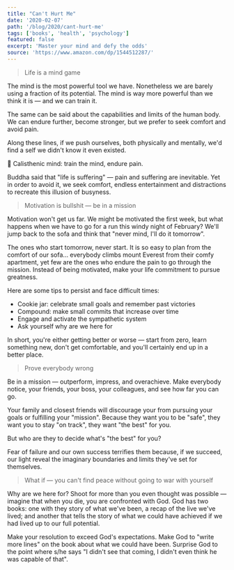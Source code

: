 ```yaml
---
title: "Can't Hurt Me"
date: '2020-02-07'
path: '/blog/2020/cant-hurt-me'
tags: ['books', 'health', 'psychology']
featured: false
excerpt: 'Master your mind and defy the odds'
source: 'https://www.amazon.com/dp/1544512287/'
---
```


> Life is a mind game

The mind is the most powerful tool we have. Nonetheless we are barely using a fraction of its potential. The mind is way more powerful than we think it is — and we can train it.

The same can be said about the capabilities and limits of the human body. We can endure further, become stronger, but we prefer to seek comfort and avoid pain.

Along these lines, if we push ourselves, both physically and mentally, we'd find a self we didn't know it even existed.

📍 Calisthenic mind: train the mind, endure pain.

Buddha said that "life is suffering" — pain and suffering are inevitable. Yet in order to avoid it, we seek comfort, endless entertainment and distractions to recreate this illusion of busyness.

> Motivation is bullshit — be in a mission

Motivation won't get us far. We might be motivated the first week, but what happens when we have to go for a run this windy night of February? We'll jump back to the sofa and think that "never mind, I'll do it tomorrow".

The ones who start tomorrow, never start. It is so easy to plan from the comfort of our sofa... everybody climbs mount Everest from their comfy apartment, yet few are the ones who endure the pain to go through the mission. Instead of being motivated, make your life commitment to pursue greatness.

Here are some tips to persist and face difficult times:

- Cookie jar: celebrate small goals and remember past victories
- Compound: make small commits that increase over time
- Engage and activate the sympathetic system
- Ask yourself why are we here for

In short, you're either getting better or worse — start from zero, learn something new, don't get comfortable, and you'll certainly end up in a better place.

> Prove everybody wrong

Be in a mission — outperform, impress, and overachieve. Make everybody notice, your friends, your boss, your colleagues, and see how far you can go.

Your family and closest friends will discourage your from pursuing your goals or fulfilling your "mission". Because they want you to be "safe", they want you to stay "on track", they want "the best" for you.

But who are they to decide what's "the best" for you?

Fear of failure and our own success terrifies them because, if we succeed, our light reveal the imaginary boundaries and limits they've set for themselves.

> What if — you can't find peace without going to war with yourself

Why are we here for? Shoot for more than you even thought was possible — imagine that when you die, you are confronted with God. God has two books: one with they story of what we've been, a recap of the live we've lived; and another that tells the story of what we could have achieved if we had lived up to our full potential.

Make your resolution to exceed God's expectations. Make God to "write more lines" on the book about what we could have been. Surprise God to the point where s/he says "I didn't see that coming, I didn't even think he was capable of that".
